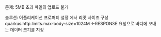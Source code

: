 문제:
5MB 초과 파일의 업로드 불가

솔루션:
어플리케이션 프로퍼티 설정 에서 리밋 사이즈 구성
quarkus.http.limits.max-body-size=1024M <-RESPONSE  요청으로 바디에 보내는 데이터 크기를 지정
